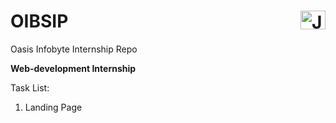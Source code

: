 # OIBSIP  <a href="https://www.linkedin.com/in/janvi-choudhary-68a199225/" target="blank"><img align="right" src="https://raw.githubusercontent.com/rahuldkjain/github-profile-readme-generator/master/src/images/icons/Social/linked-in-alt.svg" alt="Janvi Choudhary" height="30" width="40" /></a>
Oasis Infobyte Internship Repo 

<p align=""><b>Web-development Internship</b> </p>
Task List:
<ol>
  <li>Landing Page</li>
</ol>
